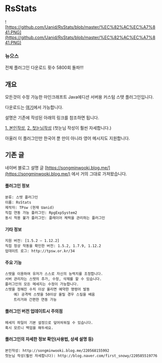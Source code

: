 # RsStats


![https://github.com/Uanid/RsStats/blob/master/%EC%82%AC%EC%A7%841.PNG](https://github.com/Uanid/RsStats/blob/master/%EC%82%AC%EC%A7%841.PNG)


### 뉴으스
전체 플러그인 다운로드 횟수 5800회 돌파!!!




개요
------
모든것이 수정 가능한 마인크래프트 Java에디션 서버용 커스텀 스탯 플러그인입니다.

다운로드는 [여기](http://tpsw.or.kr/category/rsstats)에서 가능합니다.

설명은 기존에 작성된 아래의 링크를 참조하면 됩니다.

[1. 본인작성](https://songminwooki.blog.me/220568155992), 
[2. 첫눈님작성](https://blog.naver.com/first_snowy/220585519776)
(첫눈님 작성이 훨씬 자세합니다.)

아울러 이 플러그인만 한국어 뿐 만이 아니라 영어 메시지도 지원합니다.


기존 글
-------------

네이버 블로그 설명 글 [https://songminwooki.blog.me/](https://songminwooki.blog.me/) 에서 거의 그대로 가져왔습니다.


#### 플러그인 정보

    분류: 스텟 플러그인
    이름: RsStats
    제작자: TPsw (현재 Uanid)
    직접 연동 가능 플러그인: RpgExpSystem2
    동시 적용 불가 플러그인: 플레이어 체력을 관리하는 플러그인

 


#### 기타 정보

    지원 버전: [1.5.2 – 1.12.2]
    직접 정상 작동을 확인한 버전: 1.5.2, 1.7.9, 1.12.2
    업데이트 로그: http://tpsw.or.kr/34

 
 

#### 주요 기능

    스텟을 이용하여 유저가 스스로 자신의 능력치를 조정합니다.
    서버 관리자는 스텟의 추가, 수정, 삭제를 할 수 있습니다.
    플러그인의 모든 메세지는 수정이 가능합니다.
    스텟을 정해진 수치 이상 올리면 예약한 명령어 발동
        예) 공격력 스텟을 50이상 올릴 경우 스킬을 배움
        트리거와 간편한 연동 가능  

 


#### 플러그인 버전 업데이트시 주의점

    메세지 파일이 기본 설정으로 덮어씌워질 수 있습니다.
    혹시 모르니 백업을 해두세요.



#### 플러그인의 자세한 정보 확인(사용법, 상세 설명 등)

    본인작성: http://songminwooki.blog.me/220568155992
    첫눈님 작성(훨씬 자세합니다): http://blog.naver.com/first_snowy/220585519776
